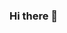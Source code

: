 ### Hi there 👋

<!--
❕Welcome to my Profile❕

I'm Devon, otherwise known as Qwafee.

I'm here to share and learn along with you all. 

You'll find alot of free videogame assets by searching up my moniker 🕹 🎮

Like many of you, I've set some pretty lofty, yet attainable, career and business goals🙌

I'll mostly be sharing and participating in App and Web Development.

I may occassionally make SKSE mods for a game known as TESV.

Enjoy! 👍⚡

**P.S. If you need to reach me, please visit my site, Qwafee.App, and click "Contact"**
-->
